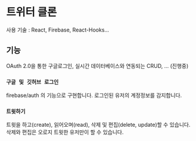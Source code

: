 # 트위터 클론

사용 기술 : React, Firebase, React-Hooks...

## 기능

OAuth 2.0을 통한 구글로그인, 실시간 데이터베이스와 연동되는 CRUD, ... (진행중)

### `구글 및 깃허브 로그인`

firebase/auth 의 기능으로 구현합니다.
로그인된 유저의 계정정보를 감지합니다.

### `트윗하기`

트윗을 하고(create), 읽어오며(read), 삭제 및 편집(delete, update)할 수 있습니다.<br />
삭제와 편집은 오로지 트윗한 유저만이 할 수 있습니다.<br />
